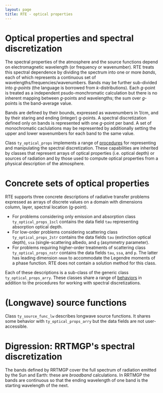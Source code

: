 ```yaml
---
layout: page
title: RTE - optical properties
---
```


# Optical properties and spectral discretization

The spectral properties of the atmosphere and the source functions depend on electromagnetic wavelength (or frequency or wavenumber). RTE treats this spectral dependence by dividing the spectrum into one or more _bands_, each of which represents a continuous set of wavelengths/frequencies/wavenumbers. Bands may be further sub-divided into _g-points_ (the language is borrowed from _k_-distributions). Each _g_-point is treated as a independent psudo-monchromatic calculation but there is no inherent mapping between _g_-points and wavelengths; the sum over _g_-points is the band-average value.

Bands are defined by their bounds, expressed as wavenumbers in 1/cm, and by their staring and ending (integer) g-points. A spectral discretization defined only on bands is represented with one _g_-point per band. A set of monochromatic caclulations may be represented by additionally setting the upper and lower wavenumbers for each band to the same value.

Class `ty_optical_props` implements a range of [procedures](../reference/optical-props-overview.html) for representing and manipulating the spectral discretization. These capabilities are inherited by classes that represent arrays of optical properties (i.e. optical depth) or sources of radiation and by those used to compute optical properties from a physical description of the atmosphere.

# Concrete sets of optical properties

RTE supports three concrete descriptions of radiative transfer problems expressed as arrays of discrete values on a domain with dimensions column, layer, spectral location (g-point).

- For problems considering only emission and absorption class `ty_optical_props_1scl` contains the data field `tau` representing absorption optical depth.
- For low-order problems considering scattering class `ty_optical_props_2str` contains the data fields `tau` (extinction optical depth), `ssa` (single-scattering albedo, and `g` (asymmetry parameter).
- For problems requiring higher-order treatments of scattering class `ty_optical_props_nstr` contains the data fields `tau`, `ssa`, and `p`. The latter has leading dimension `nmom` to accommodate the Legendre moments of a phase function. RTE does not contain a solution method for this class.

Each of these descriptions is a sub-class of the generic class `ty_optical_props_arry`. These classes share a range of [behaviors](../reference/optical-props-src-funcs.html) in addition to the procedures for working with spectral discretizations.

# (Longwave) source functions

Class `ty_source_func_lw` describes longwave source functions. It shares some behavior with `ty_optical_props_arry` but the data fields are not user-accessible.

# Digression: RRTMGP's spectral discretization

The bands defined by RRTMGP cover the full spectrum of radiation emitted by the Sun and Earth: these are _broadband_ calculations. In RRTMGP the bands are continuous so that the ending wavelength of one band is the starting wavelength of the next.
